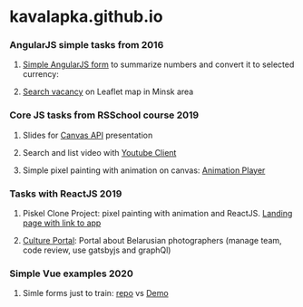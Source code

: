 # kavalapka.github.io

### AngularJS simple tasks from 2016
1. [Simple AngularJS form](http://kavalapka.github.io/gp_angular/#/) to summarize numbers and convert it to selected currency: 

2. [Search vacancy](http://kavalapka.github.io/vacancymap/) on Leaflet map in Minsk area 


### Core JS tasks from RSSchool course 2019

1. Slides for [Canvas API](https://kavalapka.github.io/reveal.js/) presentation 

2. Search and list video with [Youtube Client](https://kavalapka.github.io/youtube-client/)

3. Simple pixel painting with animation on canvas:
[Animation Player](https://kavalapka.github.io/animation-player/)


### Tasks with ReactJS 2019
1. Piskel Clone Project: pixel painting with animation and ReactJS.
[Landing page with link to app](https://kavalapka.github.io/piskel-clone-landing/)

2. [Culture Portal](https://kavalapka.github.io/culture-portal/): Portal about Belarusian photographers (manage team, code review, use gatsbyjs and graphQl)

### Simple Vue examples 2020
1. Simle forms just to train: [repo](https://github.com/kavalapka/vue-first) vs [Demo](https://kavalapka.github.io/vue-first/#/)
